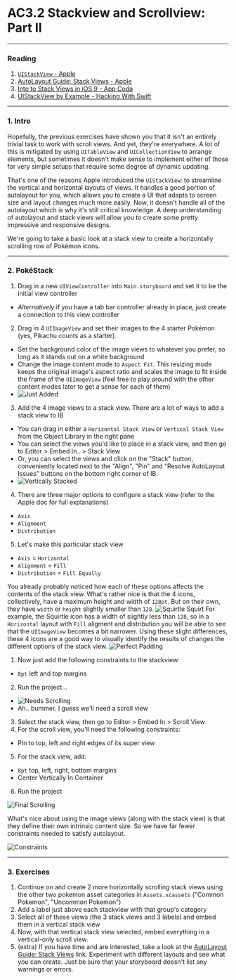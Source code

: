 # AC3.2 Stackview and Scrollview: Part II

---
### Reading

1. [`UIStackView` - Apple](https://developer.apple.com/reference/uikit/uistackview)
2. [AutoLayout Guide: Stack Views - Apple](https://developer.apple.com/library/content/documentation/UserExperience/Conceptual/AutolayoutPG/LayoutUsingStackViews.html)
3. [Into to Stack Views in iOS 9 - App Coda](http://www.appcoda.com/stack-views-intro/)
4. [UIStackView by Example - Hacking With Swift](https://www.hackingwithswift.com/read/31/2/uistackview-by-example)

---
### 1. Intro

Hopefully, the previous exercises have shown you that it isn't an entirely trivial task to work with scroll views. And yet, they're everywhere. A lot of this is mitigated by using `UITableView` and `UICollectionView` to arrange elements, but sometimes it doesn't make sense to implement either of those for very simple setups that require some degree of dynamic updating.

That's one of the reasons Apple introduced the `UIStackView`: to streamline the vertical and horizontal layouts of views. It handles a good portion of autolayout for you, which allows you to create a UI that adapts to screen size and layout changes much more easily. Now, it doesn't handle all of the autolayout which is why it's still critical knowledge. A deep understanding of autolayout and stack views will allow you to create some pretty impressive and responsive designs.

We're going to take a basic look at a stack view to create a horizontally scrolling row of Pokémon icons.

---

### 2. PokéStack
1. Drag in a new `UIViewController` into `Main.storyboard` and set it to be the initial view controller
  - *Alternatively* if you have a tab bar controller already in place, just create a connection to this view controller
2. Drag in 4 `UIImageView` and set their images to the 4 starter Pokémon (yes, Pikachu counts as a starter).
  - Set the background color of the image views to whatever you prefer, so long as it stands out on a white background
  - Change the image content mode to `Aspect Fit`. This resizing mode keeps the original image's aspect ratio and scales the image to fit inside the frame of the `UIImageView` (feel free to play around with the other content modes later to get a sense for each of them)
  - ![Just Added](http://imgur.com/dHFwYqUm.jpg)
3. Add the 4 image views to a stack view. There are a lot of ways to add a stack view to IB
  - You can drag in either a `Horizontal Stack View` or `Vertical Stack View` from the Object Library in the right pane
  - You can select the views you'd like to place in a stack view, and then go to Editor > Embed In.. > Stack View
  - Or, you can select the views and click on the "Stack" button, conveniently located next to the "Align", "Pin" and "Resolve AutoLayout Issues" buttons on the bottom right corner of IB.
  - ![Vertically Stacked](http://imgur.com/cQzDXeEm.jpg)
4. There are three major options to configure a stack view (refer to the Apple doc for full explanations)
  - `Axis`
  - `Alignment`
  - `Distribution`
5. Let's make this particular stack view
  - `Axis` = `Horizontal`
  - `Alignment` = `Fill`
  - `Distribution` = `Fill Equally`

You already probably noticed how each of these options affects the contents of the stack view. What's rather nice is that the 4 icons, collectively, have a maximum height and width of `128pt`. But on their own, they have `width` or `height` slightly smaller than `128`.
![Squirtle Squirt](http://imgur.com/PFG4nrAm.jpg)
For example, the Squirtle icon has a width of slightly less than `128`, so in a `Horizontal` layout with `Fill` aligment and distribution you will be able to see that the `UIImageView` becomes a bit narrower. Using these slight differences, these 4 icons are a good way to visually identify the results of changes the different options of the stack view.
![Perfect Padding](http://imgur.com/BPfbJxBl.jpg)

1. Now just add the following constraints to the stackview:
  - `8pt` left and top margins
2. Run the project...
  - ![Needs Scrolling](http://imgur.com/VFYTt0Bm.jpg)
  - Ah.. bummer. I guess we'll need a scroll view
3. Select the stack view, then go to Editor > Embed In > Scroll View
4. For the scroll view, you'll need the following constraints:
  - Pin to top, left and right edges of its super view
5. For the stack view, add:
  - `8pt` top, left, right, bottom margins
  - Center Vertically In Container
6. Run the project

![Final Scrolling](http://imgur.com/g8bI1gzl.jpg)

What's nice about using the image views (along with the stack view) is that they define their own intrinsic content size. So we have far fewer constraints needed to satisfy autolayout.

![Constraints](http://imgur.com/D01DJ7Ql.jpg)

---
### 3. Exercises

1. Continue on and create 2 more horizontally scrolling stack views using the other two pokemon asset categories in `Assets.xcassets` ("Common Pokemon", "Uncommon Pokemon")
2. Add a label just above each stackview with that group's category
3. Select all of these views (the 3 stack views and 3 labels) and embed them in a vertical stack view
4. Now, with that vertical stack view selected, embed everything in a vertical-only scroll view.
5. (extra) If you have time and are interested, take a look at the [AutoLayout Guide: Stack Views](https://developer.apple.com/library/content/documentation/UserExperience/Conceptual/AutolayoutPG/LayoutUsingStackViews.html) link. Experiment with different layouts and see what you can create. Just be sure that your storyboard doesn't list any warnings or errors.

